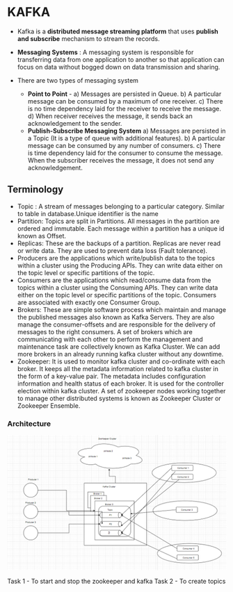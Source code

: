 # KAFKA

- Kafka is a **distributed message streaming platform** that uses **publish and subscribe** mechanism to stream the records.
- **Messaging Systems** : A messaging system is responsible for transferring data from one application to another so that application can focus on data without bogged down on data transmission and sharing.
- There are two types of messaging system

  - **Point to Point** -
    a) Messages are persisted in Queue.
    b) A particular message can be consumed by a maximum of one receiver.
    c) There is no time dependency laid for the receiver to receive the message.
    d) When receiver receives the message, it sends back an acknowledgement to the sender.
  - **Publish-Subscribe Messaging System**
    a) Messages are persisted in a Topic (It is a type of queue with additional features).
    b) A particular message can be consumed by any number of consumers.
    c) There is time dependency laid for the consumer to consume the message.
    When the subscriber receives the message, it does not send any acknowledgement.

## Terminology

- Topic : A stream of messages belonging to a particular category. Similar to table in database.Unique identifier is the name
- Partition: Topics are split in Partitions. All messages in the partition are ordered and immutable. Each message within a partition has a unique id known as Offset.
- Replicas: These are the backups of a partition. Replicas are never read or write data. They are used to prevent data loss (Fault tolerance).
- Producers are the applications which write/publish data to the topics within a cluster using the Producing APIs. They can write data either on the topic level or specific partitions of the topic.
- Consumers are the applications which read/consume data from the topics within a cluster using the Consuming APIs. They can write data either on the topic level or specific partitions of the topic. Consumers are associated with exactly one Consumer Group.
- Brokers: These are simple software process which maintain and manage the published messages also known as Kafka Servers. They are also manage the consumer-offsets and are responsible for the delivery of messages to the right consumers. A set of brokers which are communicating with each other to perform the management and maintenance task are collectively known as Kafka Cluster. We can add more brokers in an already running kafka cluster without any downtime.
- Zookeeper: It is used to monitor kafka cluster and co-ordinate with each broker. It keeps all the metadata information related to kafka cluster in the form of a key-value pair. The metadata includes configuration information and health status of each broker. It is used for the controller election within kafka cluster. A set of zookeeper nodes working together to manage other distributed systems is known as Zookeeper Cluster or Zookeeper Ensemble.

### Architecture

![Architecture](./resources/Architecture.PNG?raw=true "Architecture")

Task 1 - To start and stop the zookeeper and kafka
Task 2 - To create topics

